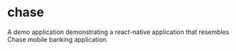 # chase

A demo application demonstrating a react-native application that resembles Chase mobile banking application.
